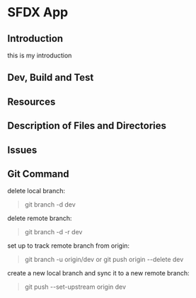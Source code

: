 # SFDX  App

## Introduction

this is my introduction

## Dev, Build and Test

## Resources

## Description of Files and Directories

## Issues

## Git Command

delete local branch:
> git branch -d dev

delete remote branch:
> git branch -d -r dev

set up to track remote branch from origin:
> git branch -u origin/dev
or
> git push origin --delete dev

create a new local branch and sync it to a new remote branch:
> git push --set-upstream origin dev